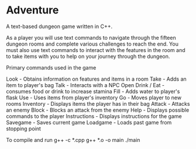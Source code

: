# Adventure

A text-based dungeon game written in C++.

As a player you will use text commands to navigate through the fifteen dungeon rooms and complete various challenges to reach the end. You must also use text commands to interact with the features in the room and to take items with you to help on your journey through the dungeon.

Primary commands used in the game

Look - Obtains information on features and items in a room
Take - Adds an item to player's bag 
Talk - Interacts with a NPC
Open 
Drink / Eat - consumes food or drink to increase stamina
Fill - Adds water to player's flask
Use - Uses items from player's inventory
Go - Moves player to new rooms
Inventory - Displays items the player has in their bag
Attack - Attacks an enemy
Block - Blocks an attack from the enemy
Help - Displays possible commands to the player
Instructions - Displays instructions for the game
Savegame - Saves current game
Loadgame - Loads past game from stopping point

To compile and run
	g++ -c *.cpp
	g++ *.o -o main
	./main
